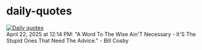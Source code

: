 # daily-quotes
[![Daily quotes](https://github.com/ceepu8/daily-quotes/actions/workflows/daily-quote.yml/badge.svg)](https://github.com/ceepu8/daily-quotes/actions/workflows/daily-quote.yml)<br/>
April 22, 2025 at 12:14 PM: "A Word To The Wise Ain'T Necessary - It'S The Stupid Ones That Need The Advice." - Bill Cosby
